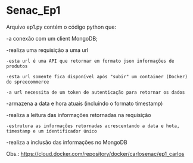 # Senac_Ep1

Arquivo ep1.py contém o código python que:

-a conexão com um client MongoDB;

-realiza uma requisição a uma url
  
    -esta url é uma API que retornar em formato json informações de produtos
  
    -esta url somente fica disponível após "subir" um container (Docker) do spreecommerce
  
    -a url necessita de um token de autenticação para retornar os dados

-armazena a data e hora atuais (incluíndo o formato timestamp)

-realiza a leitura das informações retornadas na requisição
  
    -estrutura as informações retornadas acrescentando a data e hota, timestamp e um identificador único

-realiza a inclusão das informações no MongoDB


Obs.: 
https://cloud.docker.com/repository/docker/carlosenac/ep1_carlos
